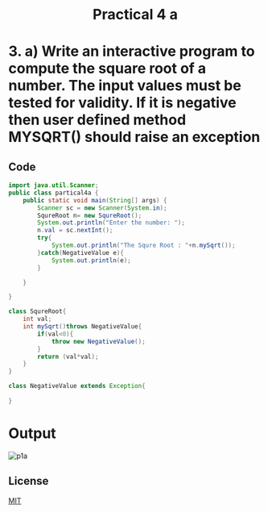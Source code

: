 <h1 align="center" style="margin-top: 0px;">
Practical 4 a 
</h1>

#	3. 	a) Write an interactive program to compute the square root of a number. The input values must be tested for validity. If it is negative then user defined method MYSQRT() should raise an exception

## Code 
```java
import java.util.Scanner;
public class partical4a {
    public static void main(String[] args) {
        Scanner sc = new Scanner(System.in);
        SqureRoot n= new SqureRoot();
        System.out.println("Enter the number: ");
        n.val = sc.nextInt(); 
        try{
            System.out.println("The Squre Root : "+n.mySqrt());
        }catch(NegativeValue e){
            System.out.println(e);
        }

    }

}

class SqureRoot{
    int val;
    int mySqrt()throws NegativeValue{
        if(val<0){
            throw new NegativeValue();
        }
        return (val*val);
    }
}

class NegativeValue extends Exception{
      
}
```
# Output 

![p1a](https://hiren14.github.io/java_lab_050/output/practical4/output4a.png)


## License
[MIT](https://hiren14.github.io/java_lab_050/LICENSE)